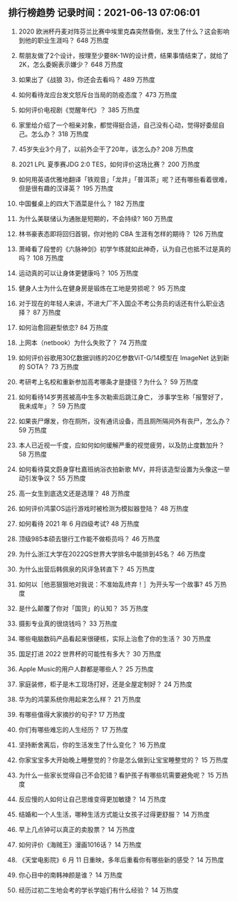 
## 排行榜趋势 记录时间：2021-06-13 07:06:01
  
  1. 2020 欧洲杯丹麦对阵芬兰比赛中埃里克森突然昏倒，发生了什么？这会影响到他的职业生涯吗？ 648 万热度
    
  2. 帮朋友做了2个设计，按理至少要8K-1W的设计费，结果事情结束了，就给了2K，怎么委婉表示嫌少？ 648 万热度
    
  3. 如果出了《战狼 3》，你还会去看吗？ 489 万热度
    
  4. 如何看待龙应台发文怒斥台当局的防疫态度？ 473 万热度
    
  5. 如何评价电视剧《觉醒年代》？ 385 万热度
    
  6. 家里给介绍了一个相亲对象，都觉得挺合适，自己没有心动，觉得好委屈自己。怎么办？ 318 万热度
    
  7. 45岁失业3个月了，以前外企干了20年，该怎么办? 208 万热度
    
  8. 2021 LPL 夏季赛JDG 2:0 TES，如何评价这场比赛？ 200 万热度
    
  9. 如何用英语优雅地翻译「铁观音」「龙井」「普洱茶」呢？还有哪些看着很难，但是很有趣的汉译英？ 195 万热度
    
  10. 中国餐桌上的四大下酒菜是什么？ 182 万热度
    
  11. 为什么美联储认为通胀是短期的，不会持续? 160 万热度
    
  12. 林书豪表态即将回归首钢，你对他的 CBA 生涯有怎样的期待？ 126 万热度
    
  13. 萧峰看了段誉的《六脉神剑》初学乍练就如此神奇，认为自己也抵不过是真的吗？ 108 万热度
    
  14. 运动真的可以让身体更健康吗？ 105 万热度
    
  15. 健身人士为什么在健身房是锻炼在工地是劳损呢？ 95 万热度
    
  16. 对于现在的年轻人来讲，不进大厂不入国企不考公务员的话还有什么职业选择？ 87 万热度
    
  17. 如何治愈回避型依恋? 84 万热度
    
  18. 上网本（netbook）为什么失败了？ 74 万热度
    
  19. 如何评价谷歌用30亿数据训练的20亿参数ViT-G/14模型在 ImageNet 达到新的 SOTA？ 73 万热度
    
  20. 考研考上名校和重新参加高考哪条才是捷径？为什么？ 59 万热度
    
  21. 如何看待14岁男孩被高中生多次勒索后跳江身亡， 涉事学生称「报警好了，我未成年」？ 59 万热度
    
  22. 如果丧尸爆发，你在厕所，没有通讯设备，而且厕所隔间外有丧尸，怎么办？ 59 万热度
    
  23. 本人已近视一千度，应如何如何缓解严重的视觉疲劳，以及防止度数加升？ 58 万热度
    
  24. 如何看待莫文蔚身穿杜嘉班纳浴衣拍新歌 MV，并将该造型设置为头像这一举动引发争议？ 55 万热度
    
  25. 高一女生到底选文还是选理？ 48 万热度
    
  26. 如何评价鸿蒙OS运行游戏时被检测为模拟器登陆？ 48 万热度
    
  27. 如何看待 2021 年 6 月四级考试? 48 万热度
    
  28. 顶级985本硕去银行工作能不做柜员吗？ 46 万热度
    
  29. 为什么浙江大学在2022QS世界大学排名中能排到45名？ 46 万热度
    
  30. 为什么出营后韩佩泉的风评急转直下？ 45 万热度
    
  31. 如何以［他恶狠狠地对我说：不准始乱终弃！］为开头写一个故事? 45 万热度
    
  32. 是什么颠覆了你对「国货」的认知？ 35 万热度
    
  33. 摄影专业真的很烧钱吗？ 33 万热度
    
  34. 哪些电脑数码产品看起来很硬核，实际上治愈了你的生活？ 30 万热度
    
  35. 国足打进 2022 世界杯的可能性有多大？ 30 万热度
    
  36. Apple Music的用户人群都是哪些人？ 25 万热度
    
  37. 家庭装修，柜子是木工现场打好，还是全屋定制好？ 24 万热度
    
  38. 华为的鸿蒙系统你用起来怎么样？ 21 万热度
    
  39. 有哪些值得大家摘抄的句子? 17 万热度
    
  40. 你们有哪些难忘的人生经历？ 17 万热度
    
  41. 坚持断舍离后，你的生活发生了什么变化？ 16 万热度
    
  42. 你家宝宝多大开始晚上睡整觉的？你是怎么做到让宝宝睡整觉的？ 15 万热度
    
  43. 为什么一些家长觉得自己不会犯错？看护孩子有哪些坑需要避免呢？ 15 万热度
    
  44. 反应慢的人如何让自己思维变得更加敏捷？ 14 万热度
    
  45. 结婚和一个人生活，哪种生活方式能让女孩子过得更舒服？ 14 万热度
    
  46. 早上几点钟可以真正的卖股票？ 14 万热度
    
  47. 如何评价《海贼王》漫画1016话？ 14 万热度
    
  48. 《天堂电影院》6 月 11 日重映，多年后重看你有哪些新的感受？ 14 万热度
    
  49. 你心目中的南韩神颜是谁？ 14 万热度
    
  50. 经历过初二生地会考的学长学姐们有什么经验？ 14 万热度
    